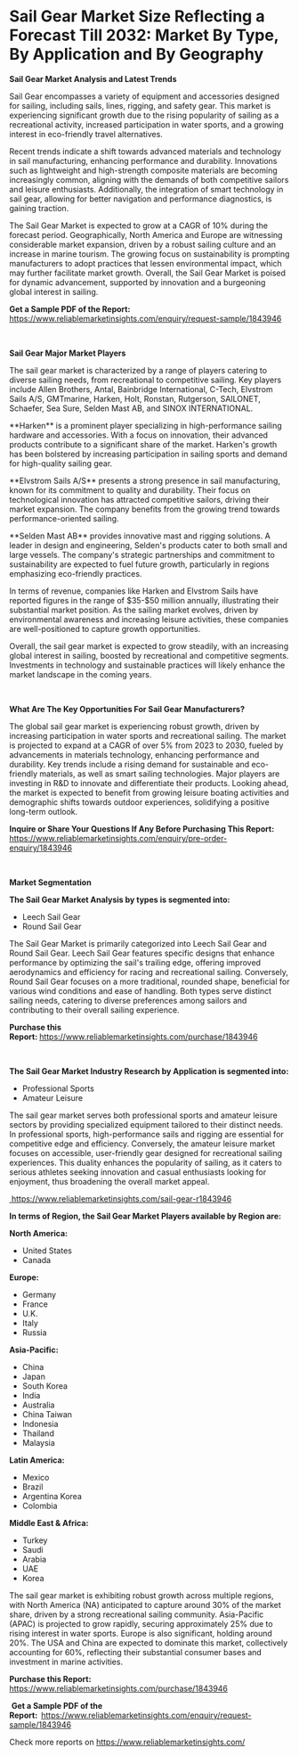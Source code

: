 <p><h1>Sail Gear Market Size Reflecting a Forecast Till 2032: Market By Type, By Application and By Geography</h1></p><p><strong>Sail Gear Market Analysis and Latest Trends</strong></p>
<p><p>Sail Gear encompasses a variety of equipment and accessories designed for sailing, including sails, lines, rigging, and safety gear. This market is experiencing significant growth due to the rising popularity of sailing as a recreational activity, increased participation in water sports, and a growing interest in eco-friendly travel alternatives. </p><p>Recent trends indicate a shift towards advanced materials and technology in sail manufacturing, enhancing performance and durability. Innovations such as lightweight and high-strength composite materials are becoming increasingly common, aligning with the demands of both competitive sailors and leisure enthusiasts. Additionally, the integration of smart technology in sail gear, allowing for better navigation and performance diagnostics, is gaining traction.</p><p>The Sail Gear Market is expected to grow at a CAGR of 10% during the forecast period. Geographically, North America and Europe are witnessing considerable market expansion, driven by a robust sailing culture and an increase in marine tourism. The growing focus on sustainability is prompting manufacturers to adopt practices that lessen environmental impact, which may further facilitate market growth. Overall, the Sail Gear Market is poised for dynamic advancement, supported by innovation and a burgeoning global interest in sailing.</p></p>
<p><strong>Get a Sample PDF of the Report:&nbsp;</strong> <a href="https://www.reliablemarketinsights.com/enquiry/request-sample/1843946?utm_campaign=2004&utm_medium=2&utm_source=Github&utm_content=ia&utm_term=18022025&utm_id=sail-gear">https://www.reliablemarketinsights.com/enquiry/request-sample/1843946</a></p>
<p>&nbsp;</p>
<p><strong>Sail Gear Major Market Players</strong></p>
<p><p>The sail gear market is characterized by a range of players catering to diverse sailing needs, from recreational to competitive sailing. Key players include Allen Brothers, Antal, Bainbridge International, C-Tech, Elvstrom Sails A/S, GMTmarine, Harken, Holt, Ronstan, Rutgerson, SAILONET, Schaefer, Sea Sure, Selden Mast AB, and SINOX INTERNATIONAL.</p><p>**Harken** is a prominent player specializing in high-performance sailing hardware and accessories. With a focus on innovation, their advanced products contribute to a significant share of the market. Harken's growth has been bolstered by increasing participation in sailing sports and demand for high-quality sailing gear.</p><p>**Elvstrom Sails A/S** presents a strong presence in sail manufacturing, known for its commitment to quality and durability. Their focus on technological innovation has attracted competitive sailors, driving their market expansion. The company benefits from the growing trend towards performance-oriented sailing.</p><p>**Selden Mast AB** provides innovative mast and rigging solutions. A leader in design and engineering, Selden's products cater to both small and large vessels. The company's strategic partnerships and commitment to sustainability are expected to fuel future growth, particularly in regions emphasizing eco-friendly practices.</p><p>In terms of revenue, companies like Harken and Elvstrom Sails have reported figures in the range of $35-$50 million annually, illustrating their substantial market position. As the sailing market evolves, driven by environmental awareness and increasing leisure activities, these companies are well-positioned to capture growth opportunities.</p><p>Overall, the sail gear market is expected to grow steadily, with an increasing global interest in sailing, boosted by recreational and competitive segments. Investments in technology and sustainable practices will likely enhance the market landscape in the coming years.</p></p>
<p>&nbsp;</p>
<p><strong>What Are The Key Opportunities For Sail Gear Manufacturers?</strong></p>
<p><p>The global sail gear market is experiencing robust growth, driven by increasing participation in water sports and recreational sailing. The market is projected to expand at a CAGR of over 5% from 2023 to 2030, fueled by advancements in materials technology, enhancing performance and durability. Key trends include a rising demand for sustainable and eco-friendly materials, as well as smart sailing technologies. Major players are investing in R&D to innovate and differentiate their products. Looking ahead, the market is expected to benefit from growing leisure boating activities and demographic shifts towards outdoor experiences, solidifying a positive long-term outlook.</p></p>
<p><strong>Inquire or Share Your Questions If Any Before Purchasing This Report:</strong> <a href="https://www.reliablemarketinsights.com/enquiry/pre-order-enquiry/1843946?utm_campaign=2004&utm_medium=2&utm_source=Github&utm_content=ia&utm_term=18022025&utm_id=sail-gear">https://www.reliablemarketinsights.com/enquiry/pre-order-enquiry/1843946</a></p>
<p>&nbsp;</p>
<p><strong>Market Segmentation</strong></p>
<p><strong>The Sail Gear Market Analysis by types is segmented into:</strong></p>
<p><ul><li>Leech Sail Gear</li><li>Round Sail Gear</li></ul></p>
<p><p>The Sail Gear Market is primarily categorized into Leech Sail Gear and Round Sail Gear. Leech Sail Gear features specific designs that enhance performance by optimizing the sail's trailing edge, offering improved aerodynamics and efficiency for racing and recreational sailing. Conversely, Round Sail Gear focuses on a more traditional, rounded shape, beneficial for various wind conditions and ease of handling. Both types serve distinct sailing needs, catering to diverse preferences among sailors and contributing to their overall sailing experience.</p></p>
<p><strong>Purchase this Report:&nbsp;</strong><a href="https://www.reliablemarketinsights.com/purchase/1843946?utm_campaign=2004&utm_medium=2&utm_source=Github&utm_content=ia&utm_term=18022025&utm_id=sail-gear">https://www.reliablemarketinsights.com/purchase/1843946</a></p>
<p>&nbsp;</p>
<p><strong>The Sail Gear Market Industry Research by Application is segmented into:</strong></p>
<p><ul><li>Professional Sports</li><li>Amateur Leisure</li></ul></p>
<p><p>The sail gear market serves both professional sports and amateur leisure sectors by providing specialized equipment tailored to their distinct needs. In professional sports, high-performance sails and rigging are essential for competitive edge and efficiency. Conversely, the amateur leisure market focuses on accessible, user-friendly gear designed for recreational sailing experiences. This duality enhances the popularity of sailing, as it caters to serious athletes seeking innovation and casual enthusiasts looking for enjoyment, thus broadening the overall market appeal.</p></p>
<p><a href="https://www.reliablemarketinsights.com/sail-gear-r1843946?utm_campaign=2004&utm_medium=2&utm_source=Github&utm_content=ia&utm_term=18022025&utm_id=sail-gear">&nbsp;https://www.reliablemarketinsights.com/sail-gear-r1843946</a></p>
<p><strong>In terms of Region, the Sail Gear Market Players available by Region are:</strong></p>
<p>
    <p> <strong> North America: </strong>
        <ul>
            <li>United States</li>
            <li>Canada</li>
        </ul>
        </p> 
    <p> <strong> Europe: </strong>
        <ul>
            <li>Germany</li>
            <li>France</li>
            <li>U.K.</li>
            <li>Italy</li>
            <li>Russia</li>
        </ul>
        </p> 
    <p> <strong> Asia-Pacific: </strong>
        <ul>
            <li>China</li>
            <li>Japan</li>
            <li>South Korea</li>
            <li>India</li>
            <li>Australia</li>
            <li>China Taiwan</li>
            <li>Indonesia</li>
            <li>Thailand</li>
            <li>Malaysia</li>
        </ul>
        </p> 
    <p> <strong> Latin America: </strong>
        <ul>
            <li>Mexico</li>
            <li>Brazil</li>
            <li>Argentina Korea</li>
            <li>Colombia</li>
        </ul>
        </p> 
    <p> <strong> Middle East & Africa: </strong>
        <ul>
            <li>Turkey</li>
            <li>Saudi</li>
            <li>Arabia</li>
            <li>UAE</li>
            <li>Korea</li>
        </ul>
    </p>
    </p>
<p><p>The sail gear market is exhibiting robust growth across multiple regions, with North America (NA) anticipated to capture around 30% of the market share, driven by a strong recreational sailing community. Asia-Pacific (APAC) is projected to grow rapidly, securing approximately 25% due to rising interest in water sports. Europe is also significant, holding around 20%. The USA and China are expected to dominate this market, collectively accounting for 60%, reflecting their substantial consumer bases and investment in marine activities.</p></p>
<p><strong>Purchase this Report: </strong><a href="https://www.reliablemarketinsights.com/purchase/1843946?utm_campaign=2004&utm_medium=2&utm_source=Github&utm_content=ia&utm_term=18022025&utm_id=sail-gear">https://www.reliablemarketinsights.com/purchase/1843946</a></p>
<p>&nbsp;<strong>Get a Sample PDF of the Report:&nbsp;&nbsp;</strong><a href="https://www.reliablemarketinsights.com/enquiry/request-sample/1843946?utm_campaign=2004&utm_medium=2&utm_source=Github&utm_content=ia&utm_term=18022025&utm_id=sail-gear">https://www.reliablemarketinsights.com/enquiry/request-sample/1843946</a></p>
<p><strong></strong></p>
<p>Check more reports on <a href="https://www.reliablemarketinsights.com/?utm_campaign=2004&utm_medium=2&utm_source=Github&utm_content=ia&utm_term=18022025&utm_id=sail-gear">https://www.reliablemarketinsights.com/</a></p>